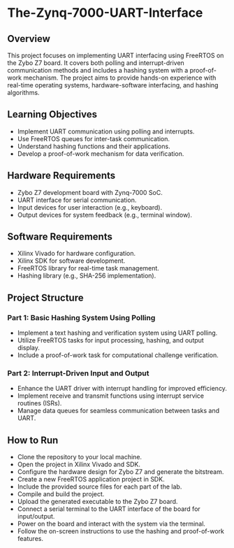 # The-Zynq-7000-UART-Interface

## Overview
This project focuses on implementing UART interfacing using FreeRTOS on the Zybo Z7 board. It covers both polling and interrupt-driven communication methods and includes a hashing system with a proof-of-work mechanism. The project aims to provide hands-on experience with real-time operating systems, hardware-software interfacing, and hashing algorithms.

## Learning Objectives
* Implement UART communication using polling and interrupts.
* Use FreeRTOS queues for inter-task communication.
* Understand hashing functions and their applications.
* Develop a proof-of-work mechanism for data verification.

## Hardware Requirements
* Zybo Z7 development board with Zynq-7000 SoC.
* UART interface for serial communication.
* Input devices for user interaction (e.g., keyboard).
* Output devices for system feedback (e.g., terminal window).

## Software Requirements
* Xilinx Vivado for hardware configuration.
* Xilinx SDK for software development.
* FreeRTOS library for real-time task management.
* Hashing library (e.g., SHA-256 implementation).

## Project Structure
### Part 1: Basic Hashing System Using Polling
* Implement a text hashing and verification system using UART polling.
* Utilize FreeRTOS tasks for input processing, hashing, and output display.
* Include a proof-of-work task for computational challenge verification.

### Part 2: Interrupt-Driven Input and Output
* Enhance the UART driver with interrupt handling for improved efficiency.
* Implement receive and transmit functions using interrupt service routines (ISRs).
* Manage data queues for seamless communication between tasks and UART.

## How to Run
* Clone the repository to your local machine.
* Open the project in Xilinx Vivado and SDK.
* Configure the hardware design for Zybo Z7 and generate the bitstream.
* Create a new FreeRTOS application project in SDK.
* Include the provided source files for each part of the lab.
* Compile and build the project.
* Upload the generated executable to the Zybo Z7 board.
* Connect a serial terminal to the UART interface of the board for input/output.
* Power on the board and interact with the system via the terminal.
* Follow the on-screen instructions to use the hashing and proof-of-work features.
